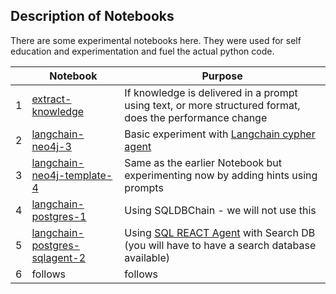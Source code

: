 ## Description of Notebooks

There are some experimental notebooks here. They were used for self education and experimentation and fuel the actual python code.

||Notebook|Purpose|
|---|---|---|
|1|[extract-knowledge](extract-knowledge.ipynb)|If knowledge is delivered in a prompt using text, or more structured format, does the performance change|
|2|[langchain-neo4j-3](./langchain-neo4j-3.ipynb)|Basic experiment with [Langchain cypher agent](https://python.langchain.com/docs/use_cases/graph/graph_cypher_qa)|
|3|[langchain-neo4j-template-4](./langchain-neo4j-template-4.ipynb)|Same as the earlier Notebook but experimenting now by adding hints using prompts|
|4|[langchain-postgres-1](./langchain-postgres-1.ipynb)|Using SQLDBChain - we will not use this|
|5|[langchain-postgres-sqlagent-2](./langchain-postgres-sqlagent-2.ipynb)|Using [SQL REACT Agent](https://python.langchain.com/docs/use_cases/qa_structured/sql#case-3-sql-agents) with Search DB (you will have to have a search database available)|
|6|follows|follows|

